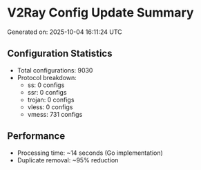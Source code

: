 # V2Ray Config Update Summary
Generated on: 2025-10-04 16:11:24 UTC

## Configuration Statistics
- Total configurations: 9030
- Protocol breakdown:
  - ss: 0 configs
  - ssr: 0 configs
  - trojan: 0 configs
  - vless: 0 configs
  - vmess: 731 configs

## Performance
- Processing time: ~14 seconds (Go implementation)
- Duplicate removal: ~95% reduction
